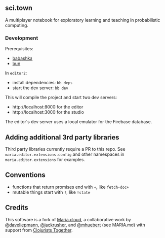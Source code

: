 ## sci.town

A multiplayer notebook for exploratory learning and teaching in probabilistic computing.

### Development

Prerequisites:
 - [babashka](https://babashka.org)
 - [bun](https://bun.sh/docs/installation)

In `editor2`:
- install dependencies: `bb deps`
- start the dev server: `bb dev`

This will compile the project and start two dev servers:
- http://localhost:8000 for the editor
- http://localhost:3000 for the studio

The editor's dev server uses a local emulator for the Firebase database.

## Adding additional 3rd party libraries

Third party libraries currently require a PR to this repo. See `maria.editor.extensions.config`
and other namespaces in `maria.editor.extensions` for examples.

## Conventions 

- functions that return promises end with `+`, like `fetch-doc+`
- mutable things start with `!`, like `!state`

## Credits 

This software is a fork of [Maria.cloud](https://maria.cloud), a collaborative work by [@daveliepmann](https://twitter.com/daveliepmann), [@jackrusher](https://twitter.com/jackrusher), and [@mhuebert](https://twitter.com/mhuebert) (see MARIA.md) 
with support from [Clojurists Together](https://www.clojuriststogether.org).